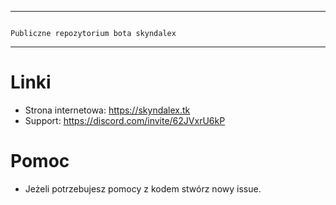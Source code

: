 ***********************************************************************************************************************************************************************************
                                                                    Publiczne repozytorium bota skyndalex
***********************************************************************************************************************************************************************************

# Linki

- Strona internetowa: https://skyndalex.tk
- Support: https://discord.com/invite/62JVxrU6kP

# Pomoc

- Jeżeli potrzebujesz pomocy z kodem stwórz nowy issue. 

